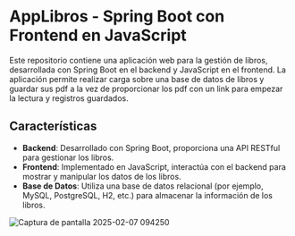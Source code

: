 # AppLibros - Spring Boot con Frontend en JavaScript

Este repositorio contiene una aplicación web para la gestión de libros, desarrollada con Spring Boot en el backend y JavaScript en el frontend. La aplicación permite realizar carga sobre una base de datos de libros y guardar sus pdf a la vez de proporcionar los pdf con un link para empezar la lectura y registros guardados.

## Características

- **Backend**: Desarrollado con Spring Boot, proporciona una API RESTful para gestionar los libros.
- **Frontend**: Implementado en JavaScript, interactúa con el backend para mostrar y manipular los datos de los libros.
- **Base de Datos**: Utiliza una base de datos relacional (por ejemplo, MySQL, PostgreSQL, H2, etc.) para almacenar la información de los libros.


![Captura de pantalla 2025-02-07 094250](https://github.com/user-attachments/assets/03063f84-83f5-4c97-868b-91c1602a0179)
